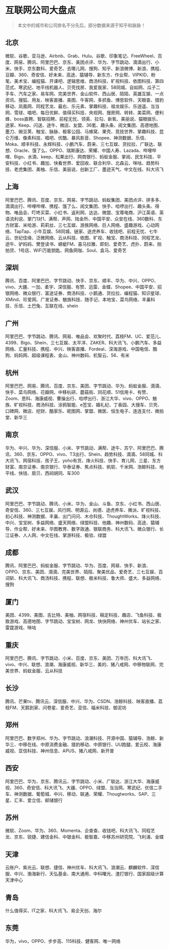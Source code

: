 # 互联网公司大盘点
>本文中的城市和公司排名不分先后，部分数据来源于知乎和脉脉！


## 北京
微软、谷歌、亚马逊、Airbnb、Grab、Hulu、谷歌、印象笔记、FreeWheel、百度、网易、腾讯、阿里巴巴、京东、美团点评、华为、字节跳动、滴滴出行、小米、快手、京东数科、爱奇艺、去哪儿网、搜狗、知乎、新浪微博、新浪、携程、豆瓣、360、奇安信、好未来、高途、猿辅导、新东方、作业帮、VIPKID、粉笔、美术宝、编程猫、开课吧、逻辑思维、商汤科技、旷视科技、依图科技、第四范式、寒武纪、地平线机器人、贝壳找房、我爱我家、58同城、自如网、瓜子二手车、汽车之家、易车网、完美世界、金山软件、西山居、陌陌、英雄互娱、一点资讯、搜狐、用友、映客直播、美图、牛客网、多抓鱼、博思软件、天眼查、猎豹移动、凤凰网、同程艺龙、最右、乐元素、掌趣科技、祖龙娱乐、乐逍遥、当当网、雪球、唱吧、每日优鲜、值得买科技、央视网、搜房网、转转、美菜网、便利蜂、boss直聘、智联招聘、前程无忧、领英、拉勾、新氧、美丽说、猫眼娱乐、途家、Keep、闪送、途牛、微店、友盟、36氪、趣头条、阅文集团、高德地图、墨刀、豌豆荚、触宝、脉脉、极客公园、马蜂窝、果壳、竞技世界、掌趣科技、昆仑万维、像素科技、唱吧、优酷、暴风影音、Shopee、神测数据、乐信、Moka、顺丰科技、永辉科技、小鹏汽车、蔚来、三七互娱、货拉拉、广联达、联想、Oracle、饿了么、OPPO、瑞斯康达、荣耀、中国人寿、Lazada、哔哩哔哩、Bigo、水滴、keep、松果出行、网商银行、蚂蚁金服、掌阅、民生科技、平安科技、小红书、趣加、快看世界、爱回收、联合利华、北森云、咪咕、趋势科技、老虎集团、美柚、乐信、美丽说、创新工厂、墨迹天气、中文在线、科大讯飞

## 上海
阿里巴巴、腾讯、百度、京东、网易、字节跳动、蚂蚁集团、美团点评、拼多多、滴滴出行、哔哩哔哩、携程、饿了么、阅文集团、快手、哈啰出行、趣头条、得物、唯品会、叮咚买菜、小红书、返利网、达达、微盟、宝尊电商、沪江英语、英语流利说、掌门1对1、满帮、声网、陆金所、中国平安、众安在线、360数科、东方财富、米哈游、莉莉丝、三七互娱、游族网络、巨人网络、盛趣游戏、心动网络、TapTap、小牛互娱、58同城、链家、途虎养车、收钱吧、前程无忧、七牛云、世纪佳缘、泛微网络、云从科技、依图、旷视、触宝、商汤科技、同程艺龙、途牛、驴妈妈、樊登读书、蜻蜓FM、喜马拉雅、即刻、爱奇艺、虎扑、蔚来、拍拍贷、1号店、WiFi万能钥匙、网鱼网咖、Soul、盒马、爱奇艺

## 深圳
腾讯、百度、阿里巴巴、字节跳动、快手、京东、顺丰、华为、中兴、OPPO、vivo、大疆、一加、柔宇、深信服、有赞、迅雷、金蝶、Shopee、中国平安、招银网络、微众银行、富途证券、商汤科技、小鹅通、货拉拉、编程猫、知识星球、XMind、珍爱网、广发证券、魅族科技、随手记、本地宝、菜鸟网络、丰巢科技、乐信、土巴兔、互联在线、shein

## 广州
阿里巴巴、字节跳动、腾讯、网易、唯品会、欢聚时代、荔枝FM、UC、爱范儿、4399、Bigo、Shein、三七互娱、太平洋、ZAKER、科大讯飞、小鹏汽车、多益网络、汇量科技、携程、中兴、映客直播、Fordeal、深海游戏、中国电信、酷狗、妈妈网、超级课程表、金山、神州数码、机智云、56、有米

## 杭州
阿里巴巴、网易、腾讯、百度、京东、美团、字节跳动、华为、蚂蚁金服、滴滴、快手、菜鸟网络、花瓣网、中移杭研、蘑菇街、同花顺、51信用卡、有赞、Zoom、思科、海康威视、曹操出行、哈啰出行、浙江大华、vivo、OPPO、魅族、旷视科技、商汤科技、涂鸦智能、e签宝、婚礼纪、丁香园、大搜车、贝壳、口碑网、微店、挖财、酷家乐、昵图网、掌盟、微医、恒生电子、连连支付、微拍堂、新华三

## 南京
华为、中兴、华为、深信服、小米、字节跳动、满帮、途牛、苏宁、阿里巴巴、腾讯、360、京东、OPPO、vivo、T3出行、Shein、趋势科技、滴滴、58同城、科大讯飞、网宿科技、孩子王、yoho有货、烽火科技、快手、育儿网、三星、东方财富、南京证券、南京银行、华泰证券、焦点科技、帆软、千米网、浩鲸科技、地平线、快钱、扇贝、西祠胡同、车300

## 武汉
阿里巴巴、字节跳动、腾讯、小米、华为、金山、斗鱼、京东、小红书、西山居、奇安信、360、三七互娱、风行网、明源云、尚德、途虎养车、微派、旷视科技、初心科技、神测数据、丰巢、出门问问、木仓科技、ThoughtWorks、烽火科技、中兴、宝宝树、多益网络、盛天网络、绿盟科技、他趣、神州数码、高途、猿辅导、作业帮、好未来、华图教育、数字政通、银联商务、科大讯飞、微众银行、长江证券、人人网、中文在线、掌游科技、极验、绿盟

## 成都
腾讯、阿里巴巴、蚂蚁金服、字节跳动、华为、百度、网易、快手、新浪、OPPO、京东、美团、滴滴、完美世界、陌陌、聚美优品、爱奇艺、三七互娱、百词斩、科大讯飞、商汤科技、携程、联想、极米科技、鲁大师、盛大、多益网络、搜狗

## 厦门
美团、4399、美图、吉比特、美柚、网宿科技、稿定科技、趣店、飞鱼科技、极致游戏、高德地图、字节跳动、宝宝树、网龙、快快网络、神州优车、站长之家、雷霆游戏、咪咕

## 重庆
阿里巴巴、腾讯、字节跳动、小米、百度、京东、美团、万年历、科大讯飞、vivo、中兴、联想、浪潮、海康威视、新华三、美的、猪八戒网、中移物联网、完美世界、蚂蚁金服、云从科技

## 长沙
腾讯、芒果tv、腾讯云、深信服、中兴、华为、CSDN、浩鲸科技、映客直播、荔枝FM、天鹅到家、问卷星、爱奇艺、亚信、福米科技、御泥坊

## 郑州
阿里巴巴、数字郑州、华为、字节跳动、浪潮科技、开源中国、猿辅导、浩鲸、新华三、中移在线、中原消费金融、猎豹移动、中原银行、UU跑腿、爱云校、海康威视、亚信科技、神州信息、APUS、猪八戒网、新开普

## 西安
阿里巴巴、华为、京东、腾讯云、字节跳动、小米、广联达、浙江大华、海康威视、360、奇安信、科大讯飞、大疆、OPPO、绿盟、当当网、寒武纪、优信二手车、神测数据、葡萄城、中兴、移动、联通、荣耀、Thougtworks、SAP、三星、汇丰、爱立信、邮储银行

## 苏州
微软、Zoom、华为、360、Momenta、企查查、收钱吧、科大讯飞、同程艺龙、京东、锐捷、建信金科、中银金科、极智嘉、中移苏州研究院、飞利浦、金蝶

## 天津
云账户、紫光云、联想、捷信、神州优车、科大讯飞、浪潮云、麒麟软件、深信服、中兴、渤海新行、天弘基金、南大通用、中科曙光、渣打银行、国家超级计算天津中心

## 青岛
什么值得买、IT之家、科大讯飞、易企天创、海尔

## 东莞
华为，vivo，OPPO、步步高、115科技、健客网、唯一网络


